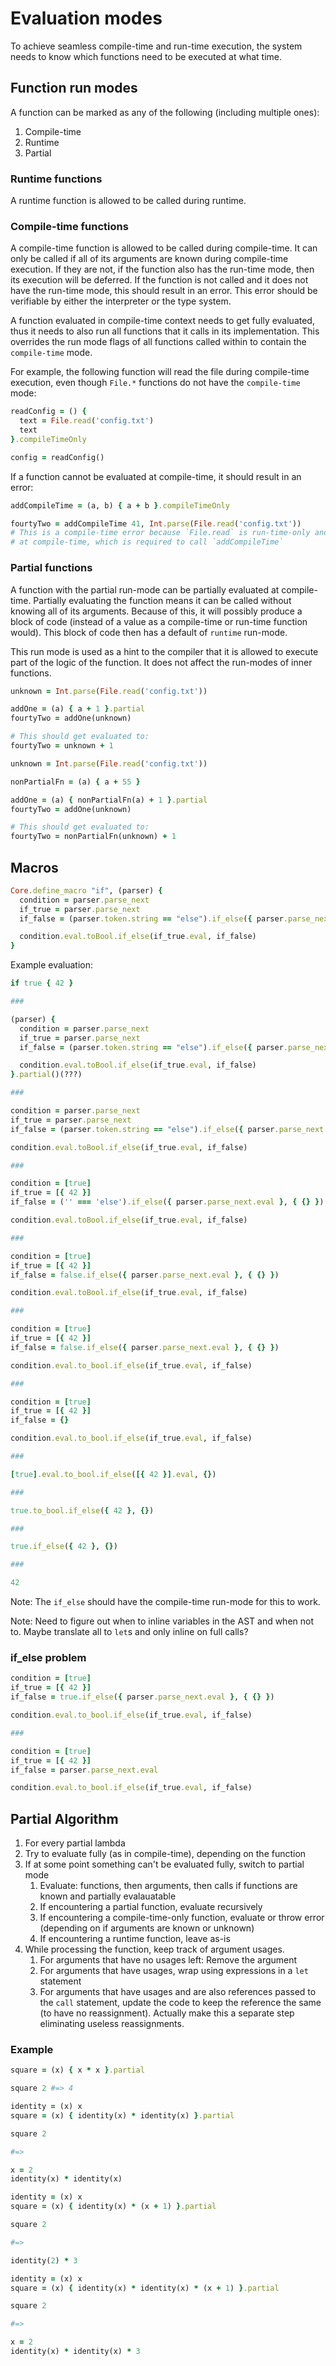 # Evaluation modes

To achieve seamless compile-time and run-time execution, the system needs to know which functions 
need to be executed at what time.

## Function run modes

A function can be marked as any of the following (including multiple ones):

1. Compile-time
2. Runtime
3. Partial

### Runtime functions

A runtime function is allowed to be called during runtime.

### Compile-time functions

A compile-time function is allowed to be called during compile-time. It can only be called if all of its arguments
are known during compile-time execution. If they are not, if the function also has the run-time mode, then its
execution will be deferred. If the function is not called and it does not have the run-time mode, this should
result in an error. This error should be verifiable by either the interpreter or the type system.

A function evaluated in compile-time context needs to get fully evaluated, thus it needs to also run all
functions that it calls in its implementation. This overrides the run mode flags of all functions called within
to contain the `compile-time` mode.

For example, the following function will read the file during compile-time execution, even though `File.*`
functions do not have the `compile-time` mode:

```ruby
readConfig = () {
  text = File.read('config.txt')
  text
}.compileTimeOnly

config = readConfig()
```

If a function cannot be evaluated at compile-time, it should result in an error:

```ruby
addCompileTime = (a, b) { a + b }.compileTimeOnly

fourtyTwo = addCompileTime 41, Int.parse(File.read('config.txt'))
# This is a compile-time error because `File.read` is run-time-only and cannot produce a result
# at compile-time, which is required to call `addCompileTime`
```

### Partial functions

A function with the partial run-mode can be partially evaluated at compile-time. Partially evaluating the
function means it can be called without knowing all of its arguments. Because of this, it will possibly
produce a block of code (instead of a value as a compile-time or run-time function would). This block of
code then has a default of `runtime` run-mode.

This run mode is used as a hint to the compiler that it is allowed to execute part of the logic of the
function. It does not affect the run-modes of inner functions.

```ruby
unknown = Int.parse(File.read('config.txt'))

addOne = (a) { a + 1 }.partial
fourtyTwo = addOne(unknown)

# This should get evaluated to:
fourtyTwo = unknown + 1
```

```ruby
unknown = Int.parse(File.read('config.txt'))

nonPartialFn = (a) { a + 55 } 

addOne = (a) { nonPartialFn(a) + 1 }.partial
fourtyTwo = addOne(unknown)

# This should get evaluated to:
fourtyTwo = nonPartialFn(unknown) + 1
```

## Macros

```ruby
Core.define_macro "if", (parser) {
  condition = parser.parse_next
  if_true = parser.parse_next
  if_false = (parser.token.string == "else").if_else({ parser.parse_next.eval }, { {} })

  condition.eval.toBool.if_else(if_true.eval, if_false)
}
```

Example evaluation:

```ruby
if true { 42 }

###

(parser) {
  condition = parser.parse_next
  if_true = parser.parse_next
  if_false = (parser.token.string == "else").if_else({ parser.parse_next.eval }, { {} })

  condition.eval.toBool.if_else(if_true.eval, if_false)
}.partial()(???)

###

condition = parser.parse_next
if_true = parser.parse_next
if_false = (parser.token.string == "else").if_else({ parser.parse_next.eval }, { {} })

condition.eval.toBool.if_else(if_true.eval, if_false)

###

condition = [true]
if_true = [{ 42 }] 
if_false = ('' === 'else').if_else({ parser.parse_next.eval }, { {} })

condition.eval.toBool.if_else(if_true.eval, if_false)

###

condition = [true]
if_true = [{ 42 }] 
if_false = false.if_else({ parser.parse_next.eval }, { {} })

condition.eval.toBool.if_else(if_true.eval, if_false)

###

condition = [true]
if_true = [{ 42 }] 
if_false = false.if_else({ parser.parse_next.eval }, { {} })

condition.eval.to_bool.if_else(if_true.eval, if_false)

###

condition = [true]
if_true = [{ 42 }] 
if_false = {}

condition.eval.to_bool.if_else(if_true.eval, if_false)

###

[true].eval.to_bool.if_else([{ 42 }].eval, {})

###

true.to_bool.if_else({ 42 }, {})

###

true.if_else({ 42 }, {})

###

42
```

Note: The `if_else` should have the compile-time run-mode for this to work.

Note: Need to figure out when to inline variables in the AST and when not to. Maybe translate all to `let`s and 
only inline on full calls?

### if_else problem

```ruby
condition = [true]
if_true = [{ 42 }] 
if_false = true.if_else({ parser.parse_next.eval }, { {} })

condition.eval.to_bool.if_else(if_true.eval, if_false)

###

condition = [true]
if_true = [{ 42 }] 
if_false = parser.parse_next.eval

condition.eval.to_bool.if_else(if_true.eval, if_false)
```

## Partial Algorithm

1. For every partial lambda
2. Try to evaluate fully (as in compile-time), depending on the function
3. If at some point something can't be evaluated fully, switch to partial mode
    1. Evaluate: functions, then arguments, then calls if functions are known and partially evalauatable
    2. If encountering a partial function, evaluate recursively
    3. If encountering a compile-time-only function, evaluate or throw error 
       (depending on if arguments are known or unknown)
    4. If encountering a runtime function, leave as-is
4. While processing the function, keep track of argument usages.
    1. For arguments that have no usages left: Remove the argument
    2. For arguments that have usages, wrap using expressions in a `let` statement
    3. For arguments that have usages and are also references passed to the `call` statement, 
       update the code to keep the reference the same (to have no reassignment).
       Actually make this a separate step eliminating useless reassignments.
       
### Example

```ruby
square = (x) { x * x }.partial

square 2 #=> 4
```

```ruby
identity = (x) x
square = (x) { identity(x) * identity(x) }.partial

square 2

#=>

x = 2
identity(x) * identity(x)
```

```ruby
identity = (x) x
square = (x) { identity(x) * (x + 1) }.partial

square 2

#=>

identity(2) * 3
```

```ruby
identity = (x) x
square = (x) { identity(x) * identity(x) * (x + 1) }.partial

square 2

#=>

x = 2
identity(x) * identity(x) * 3
```
